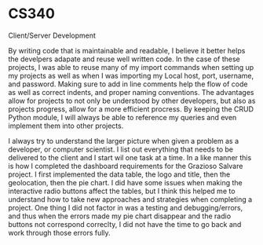# CS340
Client/Server Development

By writing code that is maintainable and readable, I believe it better helps the develpers adapate and reuse well written code. In the case of these projects, I was able to reuse many of my import commands when setting up my projects as well as when I was importing my Local host, port, username, and password. Making sure to add in line comments help the flow of code as well as correct indents, and proper naming conventions. The advantages allow for projects to not only be understood by other developers, but also as projects progress, allow for a more efficient procress. By keeping the CRUD Python module, I will always be able to reference my queries and even implement them into other projects. 


I always try to understand the larger picture when given a problem as a developer, or computer scientist. I list out everything that needs to be delivered to the client and I start wil one task at a time. In a like manner this is how I completed the dashboard requirements for the Grazioso Salvare project. I first implemented the data table, the logo and title, then the geolocation, then the pie chart. I did have some issues when making the interactive radio buttons affect the tables, but I think this helped me to understand how to take new approaches and strategies when completing a project. One thing I did not factor in was a testing and debugging/errors, and thus when the errors made my pie chart disappear and the radio buttons not correspond correclty, I did not have the time to go back and work through those errors fully. 

